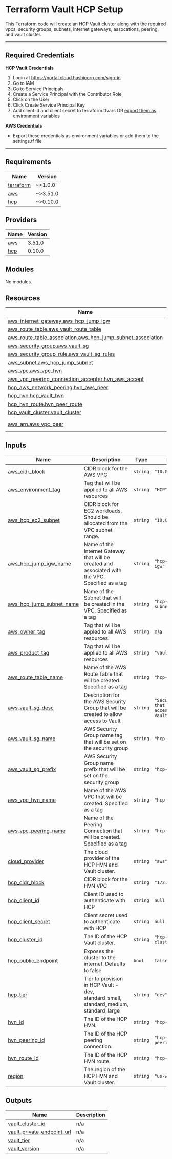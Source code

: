 # Terraform Vault HCP Setup

This Terraform code will create an HCP Vault cluster along with the required vpcs, security groups, subnets, internet gateways, assocations, peering, and vault cluster. 

---
## Required Credentials


**HCP Vault Credentials**

1. Login at https://portal.cloud.hashicorp.com/sign-in
2. Go to IAM
3. Go to Service Principals
4. Create a Service Principal with the Contributor Role
5. Click on the User
6. Click Create Service Principal Key
7. Add client id and client secret to terraform.tfvars OR [export them as environment variables](https://registry.terraform.io/providers/hashicorp/hcp/latest/docs/guides/auth#two-options-to-configure-the-provider)


**AWS Credentials**
- Export these credentials as environment variables or add them to the settings.tf file


---
<!-- BEGIN_TF_DOCS -->
## Requirements

| Name | Version |
|------|---------|
| <a name="requirement_terraform"></a> [terraform](#requirement\_terraform) | ~>1.0.0 |
| <a name="requirement_aws"></a> [aws](#requirement\_aws) | ~>3.51.0 |
| <a name="requirement_hcp"></a> [hcp](#requirement\_hcp) | ~>0.10.0 |

## Providers

| Name | Version |
|------|---------|
| <a name="provider_aws"></a> [aws](#provider\_aws) | 3.51.0 |
| <a name="provider_hcp"></a> [hcp](#provider\_hcp) | 0.10.0 |

## Modules

No modules.

## Resources

| Name | Type |
|------|------|
| [aws_internet_gateway.aws_hcp_jump_igw](https://registry.terraform.io/providers/hashicorp/aws/latest/docs/resources/internet_gateway) | resource |
| [aws_route_table.aws_vault_route_table](https://registry.terraform.io/providers/hashicorp/aws/latest/docs/resources/route_table) | resource |
| [aws_route_table_association.aws_hcp_jump_subnet_association](https://registry.terraform.io/providers/hashicorp/aws/latest/docs/resources/route_table_association) | resource |
| [aws_security_group.aws_vault_sg](https://registry.terraform.io/providers/hashicorp/aws/latest/docs/resources/security_group) | resource |
| [aws_security_group_rule.aws_vault_sg_rules](https://registry.terraform.io/providers/hashicorp/aws/latest/docs/resources/security_group_rule) | resource |
| [aws_subnet.aws_hcp_jump_subnet](https://registry.terraform.io/providers/hashicorp/aws/latest/docs/resources/subnet) | resource |
| [aws_vpc.aws_vpc_hvn](https://registry.terraform.io/providers/hashicorp/aws/latest/docs/resources/vpc) | resource |
| [aws_vpc_peering_connection_accepter.hvn_aws_accept](https://registry.terraform.io/providers/hashicorp/aws/latest/docs/resources/vpc_peering_connection_accepter) | resource |
| [hcp_aws_network_peering.hvn_aws_peer](https://registry.terraform.io/providers/hashicorp/hcp/latest/docs/resources/aws_network_peering) | resource |
| [hcp_hvn.hcp_vault_hvn](https://registry.terraform.io/providers/hashicorp/hcp/latest/docs/resources/hvn) | resource |
| [hcp_hvn_route.hvn_peer_route](https://registry.terraform.io/providers/hashicorp/hcp/latest/docs/resources/hvn_route) | resource |
| [hcp_vault_cluster.vault_cluster](https://registry.terraform.io/providers/hashicorp/hcp/latest/docs/resources/vault_cluster) | resource |
| [aws_arn.aws_vpc_peer](https://registry.terraform.io/providers/hashicorp/aws/latest/docs/data-sources/arn) | data source |

## Inputs

| Name | Description | Type | Default | Required |
|------|-------------|------|---------|:--------:|
| <a name="input_aws_cidr_block"></a> [aws\_cidr\_block](#input\_aws\_cidr\_block) | CIDR block for the AWS VPC | `string` | `"10.0.0.0/16"` | no |
| <a name="input_aws_environment_tag"></a> [aws\_environment\_tag](#input\_aws\_environment\_tag) | Tag that will be applied to all AWS resources | `string` | `"HCP"` | no |
| <a name="input_aws_hcp_ec2_subnet"></a> [aws\_hcp\_ec2\_subnet](#input\_aws\_hcp\_ec2\_subnet) | CIDR block for EC2 workloads. Should be allocated from the VPC subnet range. | `string` | `"10.0.1.0/24"` | no |
| <a name="input_aws_hcp_jump_igw_name"></a> [aws\_hcp\_jump\_igw\_name](#input\_aws\_hcp\_jump\_igw\_name) | Name of the Internet Gateway that will be created and associated with the VPC. Specified as a tag | `string` | `"hcp-vault-jump-igw"` | no |
| <a name="input_aws_hcp_jump_subnet_name"></a> [aws\_hcp\_jump\_subnet\_name](#input\_aws\_hcp\_jump\_subnet\_name) | Name of the Subnet that will be created in the VPC. Specified as a tag | `string` | `"hcp-vault-subnet"` | no |
| <a name="input_aws_owner_tag"></a> [aws\_owner\_tag](#input\_aws\_owner\_tag) | Tag that will be appled to all AWS resources. | `string` | n/a | yes |
| <a name="input_aws_product_tag"></a> [aws\_product\_tag](#input\_aws\_product\_tag) | Tag that will be applied to all AWS resources | `string` | `"vault"` | no |
| <a name="input_aws_route_table_name"></a> [aws\_route\_table\_name](#input\_aws\_route\_table\_name) | Name of the AWS Route Table that will be created. Specified as a tag | `string` | `"hcp-vault-rt"` | no |
| <a name="input_aws_vault_sg_desc"></a> [aws\_vault\_sg\_desc](#input\_aws\_vault\_sg\_desc) | Description for the AWS Security Group that will be created to allow access to Vault | `string` | `"Security Group that allows access to HCP Vault"` | no |
| <a name="input_aws_vault_sg_name"></a> [aws\_vault\_sg\_name](#input\_aws\_vault\_sg\_name) | AWS Security Group name tag that will be set on the security group | `string` | `"hcp-vault-sg"` | no |
| <a name="input_aws_vault_sg_prefix"></a> [aws\_vault\_sg\_prefix](#input\_aws\_vault\_sg\_prefix) | AWS Security Group name prefix that will be set on the security group | `string` | `"hcp-vault-sg-"` | no |
| <a name="input_aws_vpc_hvn_name"></a> [aws\_vpc\_hvn\_name](#input\_aws\_vpc\_hvn\_name) | Name of the AWS VPC that will be created. Specified as a tag | `string` | `"hcp-vault-vpc"` | no |
| <a name="input_aws_vpc_peering_name"></a> [aws\_vpc\_peering\_name](#input\_aws\_vpc\_peering\_name) | Name of the Peering Connection that will be created. Specified as a tag | `string` | `"hcp-vault-pc"` | no |
| <a name="input_cloud_provider"></a> [cloud\_provider](#input\_cloud\_provider) | The cloud provider of the HCP HVN and Vault cluster. | `string` | `"aws"` | no |
| <a name="input_hcp_cidr_block"></a> [hcp\_cidr\_block](#input\_hcp\_cidr\_block) | CIDR block for the HVN VPC | `string` | `"172.25.16.0/20"` | no |
| <a name="input_hcp_client_id"></a> [hcp\_client\_id](#input\_hcp\_client\_id) | Client ID used to authenticate with HCP | `string` | `null` | no |
| <a name="input_hcp_client_secret"></a> [hcp\_client\_secret](#input\_hcp\_client\_secret) | Client secret used to authenticate with HCP | `string` | `null` | no |
| <a name="input_hcp_cluster_id"></a> [hcp\_cluster\_id](#input\_hcp\_cluster\_id) | The ID of the HCP Vault cluster. | `string` | `"hcp-vault-cluster"` | no |
| <a name="input_hcp_public_endpoint"></a> [hcp\_public\_endpoint](#input\_hcp\_public\_endpoint) | Exposes the cluster to the internet. Defaults to false | `bool` | `false` | no |
| <a name="input_hcp_tier"></a> [hcp\_tier](#input\_hcp\_tier) | Tier to provision in HCP Vault - dev, standard\_small, standard\_medium, standard\_large | `string` | `"dev"` | no |
| <a name="input_hvn_id"></a> [hvn\_id](#input\_hvn\_id) | The ID of the HCP HVN. | `string` | `"hcp-vault-hvn"` | no |
| <a name="input_hvn_peering_id"></a> [hvn\_peering\_id](#input\_hvn\_peering\_id) | The ID of the HCP peering connection. | `string` | `"hcp-hvn-peering"` | no |
| <a name="input_hvn_route_id"></a> [hvn\_route\_id](#input\_hvn\_route\_id) | The ID of the HCP HVN route. | `string` | `"hcp-hvn-route"` | no |
| <a name="input_region"></a> [region](#input\_region) | The region of the HCP HVN and Vault cluster. | `string` | `"us-west-2"` | no |

## Outputs

| Name | Description |
|------|-------------|
| <a name="output_vault_cluster_id"></a> [vault\_cluster\_id](#output\_vault\_cluster\_id) | n/a |
| <a name="output_vault_private_endpoint_url"></a> [vault\_private\_endpoint\_url](#output\_vault\_private\_endpoint\_url) | n/a |
| <a name="output_vault_tier"></a> [vault\_tier](#output\_vault\_tier) | n/a |
| <a name="output_vault_version"></a> [vault\_version](#output\_vault\_version) | n/a |
<!-- END_TF_DOCS -->